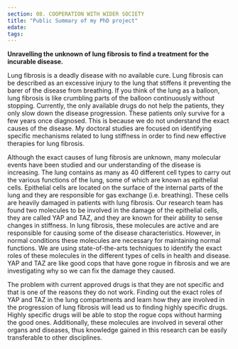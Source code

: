 ```yaml
---
section: 08. COOPERATION WITH WIDER SOCIETY
title: "Public Summary of my PhD project"
edate: 
tags:
---
```


**Unravelling the unknown of lung fibrosis to find a treatment for the incurable disease.**

Lung fibrosis is a deadly disease with no available cure. Lung fibrosis can be described as an excessive injury to the lung that stiffens it preventing the barer of the disease from breathing. If you think of the lung as a balloon, lung fibrosis is like crumbling parts of the balloon continuously without stopping. Currently, the only available drugs do not help the patients, they only slow down the disease progression. These patients only survive for a few years once diagnosed. This is because we do not understand the exact causes of the disease. My doctoral studies are focused on identifying specific mechanisms related to lung stiffness in order to find new effective therapies for lung fibrosis.

Although the exact causes of lung fibrosis are unknown, many molecular events have been studied and our understanding of the disease is increasing. The lung contains as many as 40 different cell types to carry out the various functions of the lung, some of which are known as epithelial cells. Epithelial cells are located on the surface of the internal parts of the lung and they are responsible for gas exchange (i.e. breathing). These cells are heavily damaged in patients with lung fibrosis.  Our research team has found two molecules to be involved in the damage of the epithelial cells, they are called YAP and TAZ, and they are known for their ability to sense changes in stiffness. In lung fibrosis, these molecules are active and are responsible for causing some of the disease characteristics. However, in normal conditions these molecules are necessary for maintaining normal functions. We are using state-of-the-arts techniques to identify the exact roles of these molecules in the different types of cells in health and disease. YAP and TAZ are like good cops that have gone rogue in fibrosis and we are investigating why so we can fix the damage they caused.

The problem with current approved drugs is that they are not specific and that is one of the reasons they do not work. Finding out the exact roles of YAP and TAZ in the lung compartments and learn how they are involved in the progression of lung fibrosis will lead us to finding highly specific drugs. Highly specific drugs will be able to stop the rogue cops without harming the good ones. Additionally, these molecules are involved in several other organs and diseases, thus knowledge gained in this research can be easily transferable to other disciplines.